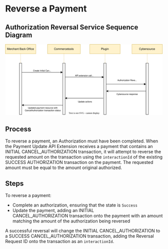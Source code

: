 # Reverse a Payment

## Authorization Reversal Service Sequence Diagram

![Authorization Reversal service flow](images/Flow-Diagram-Reverse-a-Payment.svg)

## Process

To reverse a payment, an Authorization must have been completed. When the Payment Update API Extension receives a payment that contains an INITIAL CANCEL_AUTHORIZATION transaction, it will attempt to reverse the requested amount on the transaction using the `interactionId` of the existing SUCCESS AUTHORIZATION transaction on the payment. The requested amount must be equal to the amount original authorized.

## Steps

To reverse a payment:

- Complete an authorization, ensuring that the state is `Success`
- Update the payment, adding an INITIAL CANCEL_AUTHORIZATION transaction onto the payment with an amount matching the amount of the authorization being reversed

A successful reversal will change the INITIAL CANCEL_AUTHORIZATION to a SUCCESS CANCEL_AUTHORIZATION transaction, adding the Reversal Request ID onto the transaction as an `interactionId`.
